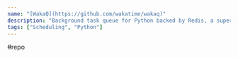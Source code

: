 ```yaml
---
name: "[WakaQ](https://github.com/wakatime/wakaq)"
description: "Background task queue for Python backed by Redis, a super minimal Celery"
tags: ["Scheduling", "Python"]
---
```

#repo